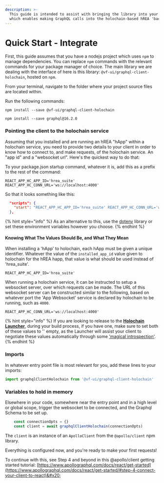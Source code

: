 ```yaml
---
description: >-
  This guide is intended to assist with bringing the library into your project
  which enables making GraphQL calls into the holochain-based hREA 'backend'.
---
```


# Quick Start - Integrate

First, this guide assumes that you have a nodejs project which uses `npm` to manage dependencies. You can replace `npm` commands with the relevant commands for your package manager of choice. The main library we are dealing with the interface of here is this library: `@vf-ui/graphql-client-holochain`, hosted on `npm`.

From your terminal, navigate to the folder where your project source files are located within.

Run the following commands:

`npm install --save @vf-ui/graphql-client-holochain`

`npm install --save graphql@16.2.0`

### Pointing the client to the holochain service

Assuming that you installed and are running an hREA "hApp" within a holochain service, you need to provide two details to your client in order to know how to connect to, and make requests, of the holochain service. An "app id" and a "websocket url". Here's the quickest way to do that:

To your package.json startup command, whatever it is, add this as a prefix to the rest of the command:

```
REACT_APP_HC_APP_ID='hrea_suite' REACT_APP_HC_CONN_URL='ws://localhost:4000'
```

So that it looks something like this:

```json
  "scripts": {
    "start": "REACT_APP_HC_APP_ID='hrea_suite' REACT_APP_HC_CONN_URL='ws://localhost:4000' node index.js"
  },
```

{% hint style="info" %}
As an alternative to this, use the [dotenv](https://www.npmjs.com/package/dotenv) library or set these environment variables however you choose.
{% endhint %}

#### Knowing What The Values Should Be, and What They Mean

When installing a 'hApp' to holochain, each hApp must be given a unique identifier. Whatever the value of the `installed_app_id` value given to holochain for the hREA happ, that value is what should be used instead of 'hrea\_suite'.

`REACT_APP_HC_APP_ID='hrea_suite'`&#x20;

When running a holochain service, it can be instructed to setup a websocket server, over which requests can be made. The URL of this websocket server can be constructed similar to the following, based on whatever port the 'App Websocket' service is declared by holochain to be running, such as `4000`.&#x20;

`REACT_APP_HC_CONN_URL='ws://localhost:4000'`

{% hint style="info" %}
If you are looking to release to the [**Holochain Launcher**](https://github.com/holochain/launcher), during your build process, if you have one, make sure to set both of these values to '' empty, as the Launcher will assist your client to negotiate these values automatically through some ['magical introspection'](https://github.com/holochain/holochain-client-js/blob/cc9563ca5db448cd03f7e298e4fd71fc1625cbcd/src/environments/launcher.ts).&#x20;
{% endhint %}

### Imports

In whatever entry point file is most relevant for you, add these lines to your imports:

```javascript
import graphqlClientHolochain from '@vf-ui/graphql-client-holochain'
```

### Variables to hold in memory

Elsewhere in your code, somewhere near the entry point and in a high level or global scope, trigger the websocket to be connected, and the Graphql Schema to be set up.

```javascript
    const connectionOpts = {}
    const client = await graphqlClientHolochain(connectionOpts)
```

The `client` is an instance of an `ApolloClient` from the `@apollo/client` npm library.&#x20;

Everything is configured now, and you're ready to make your first requests!&#x20;

To continue with this, see Step 4 and beyond in this @apollo/client getting started tutorial: [https://www.apollographql.com/docs/react/get-started](https://www.apollographql.com/docs/react/get-started/#step-4-connect-your-client-to-react)&#x20;
